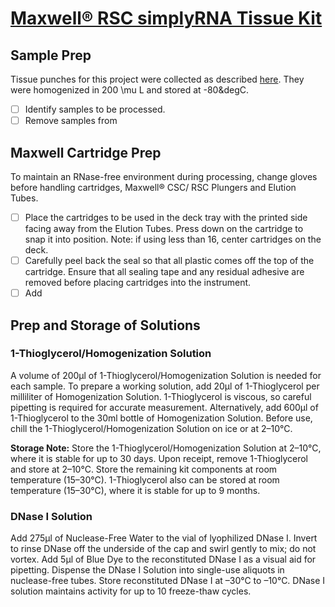# [Maxwell® RSC simplyRNA Tissue Kit](https://www.promega.com/~/media/files/resources/protocols/technical%20manuals/101/maxwell%20rsc%20simplyrna%20cells%20kit%20and%20maxwell%20rsc%20simplyrna%20tissue%20kit%20technical%20manual.pdf)

## Sample Prep
Tissue punches for this project were collected as described [here](../data/sample_info/punches_060915.csv). They were homogenized in 200 \mu L and stored at -80&degC.

- [ ] Identify samples to be processed.
- [ ] Remove samples from 

## Maxwell Cartridge Prep
To maintain an RNase-free environment during processing, change gloves before handling cartridges, Maxwell® CSC/ RSC Plungers and Elution Tubes. 

- [ ] Place the cartridges to be used in the deck tray with the printed side facing away from the Elution Tubes. Press down on the cartridge to snap it into position. Note: if using less than 16, center cartridges on the deck.
- [ ] Carefully peel back the seal so that all plastic comes off the top of the cartridge. Ensure that all sealing tape and any residual adhesive are removed before placing cartridges into the instrument.
- [ ] Add 

## Prep and Storage of Solutions

### 1-Thioglycerol/Homogenization Solution
A volume of 200μl of 1-Thioglycerol/Homogenization Solution is needed for each sample. To prepare a working solution, add 20μl of 1-Thioglycerol per milliliter of Homogenization Solution. 1-Thioglycerol is viscous, so careful pipetting is required for accurate measurement. Alternatively, add 600μl of 1-Thioglycerol to the 30ml bottle of Homogenization Solution. Before use, chill the 1-Thioglycerol/Homogenization Solution on ice or at 2–10°C. 

**Storage Note:** Store the 1-Thioglycerol/Homogenization Solution at 2–10°C, where it is stable for up to 30 days. Upon receipt, remove 1-Thioglycerol and store at 2–10°C. Store the remaining kit components at room temperature (15–30°C). 1-Thioglycerol also can be stored at room temperature (15–30°C), where it is stable for up to 9 months.

### DNase I Solution
Add 275μl of Nuclease-Free Water to the vial of lyophilized DNase I. Invert to rinse DNase off the underside of the cap and swirl gently to mix; do not vortex. Add 5μl of Blue Dye to the reconstituted DNase I as a visual aid for pipetting. Dispense the DNase I Solution into single-use aliquots in nuclease-free tubes. Store reconstituted DNase I at –30°C to –10°C. DNase I solution maintains activity for up to 10 freeze-thaw cycles.